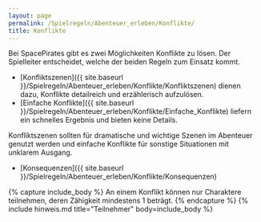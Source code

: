 ```yaml
---
layout: page
permalink: /Spielregeln/Abenteuer_erleben/Konflikte/
title: Konflikte
---
```


Bei SpacePirates gibt es zwei Möglichkeiten Konflikte zu lösen. Der Spielleiter entscheidet, welche der beiden Regeln zum Einsatz kommt.

- [Konfliktszenen]({{ site.baseurl }}/Spielregeln/Abenteuer_erleben/Konflikte/Konfliktszenen) dienen dazu, Konflikte detailreich und erzählerisch aufzulösen.
- [Einfache Konflikte]({{ site.baseurl }}/Spielregeln/Abenteuer_erleben/Konflikte/Einfache_Konflikte) liefern ein schnelles Ergebnis und bieten keine Details.

Konfliktszenen sollten für dramatische und wichtige Szenen im Abenteuer genutzt werden und einfache Konflikte für sonstige Situationen mit unklarem Ausgang.

- [Konsequenzen]({{ site.baseurl }}/Spielregeln/Abenteuer_erleben/Konflikte/Konsequenzen)

{% capture include_body %}
An einem Konflikt können nur Charaktere teilnehmen, deren Zähigkeit mindestens 1 beträgt.
{% endcapture %}
{% include hinweis.md title="Teilnehmer" body=include_body %}
